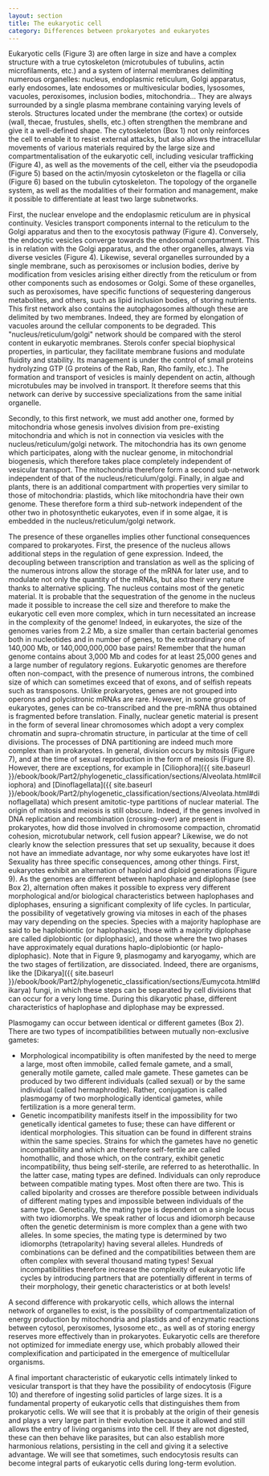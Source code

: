 ```yaml
---
layout: section
title: The eukaryotic cell
category: Differences between prokaryotes and eukaryotes
---
```

Eukaryotic cells (Figure 3) are often large in size and have a complex structure with a true cytoskeleton (microtubules of tubulins, actin microfilaments, etc.) and a system of internal membranes delimiting numerous organelles: nucleus, endoplasmic reticulum, Golgi apparatus, early endosomes, late endosomes or multivesicular bodies, lysosomes, vacuoles, peroxisomes, inclusion bodies, mitochondria... They are always surrounded by a single plasma membrane containing varying levels of sterols. Structures located under the membrane (the cortex) or outside (wall, thecae, frustules, shells, etc.) often strengthen the membrane and give it a well-defined shape. The cytoskeleton (Box 1) not only reinforces the cell to enable it to resist external attacks, but also allows the intracellular movements of various materials required by the large size and compartmentalisation of the eukaryotic cell, including vesicular trafficking (Figure 4), as well as the movements of the cell, either via the pseudopodia (Figure 5) based on the actin/myosin cytoskeleton or the flagella or cilia (Figure 6) based on the tubulin cytoskeleton. The topology of the organelle system, as well as the modalities of their formation and management, make it possible to differentiate at least two large subnetworks.

First, the nuclear envelope and the endoplasmic reticulum are in physical continuity. Vesicles transport components internal to the reticulum to the Golgi apparatus and then to the exocytosis pathway (Figure 4). Conversely, the endocytic vesicles converge towards the endosomal compartment. This is in relation with the Golgi apparatus, and the other organelles, always via diverse vesicles (Figure 4). Likewise, several organelles surrounded by a single membrane, such as peroxisomes or inclusion bodies, derive by modification from vesicles arising either directly from the reticulum or from other components such as endosomes or Golgi. Some of these organelles, such as peroxisomes, have specific functions of sequestering dangerous metabolites, and others, such as lipid inclusion bodies, of storing nutrients. This first network also contains the autophagosomes although these are delimited by two membranes. Indeed, they are formed by elongation of vacuoles around the cellular components to be degraded. This "nucleus/reticulum/golgi" network should be compared with the sterol content in eukaryotic membranes. Sterols confer special biophysical properties, in particular, they facilitate membrane fusions and modulate fluidity and stability. Its management is under the control of small proteins hydrolyzing GTP (G proteins of the Rab, Ran, Rho family, etc.). The formation and transport of vesicles is mainly dependent on actin, although microtubules may be involved in transport. It therefore seems that this network can derive by successive specializations from the same initial organelle.

Secondly, to this first network, we must add another one, formed by mitochondria whose genesis involves division from pre-existing mitochondria and which is not in connection via vesicles with the nucleus/reticulum/golgi network. The mitochondria has its own genome which participates, along with the nuclear genome, in mitochondrial biogenesis, which therefore takes place completely independent of vesicular transport. The mitochondria therefore form a second sub-network independent of that of the nucleus/reticulum/golgi. Finally, in algae and plants, there is an additional compartment with properties very similar to those of mitochondria: plastids, which like mitochondria have their own genome. These therefore form a third sub-network independent of the other two in photosynthetic eukaryotes, even if in some algae, it is embedded in the nucleus/reticulum/golgi network.

The presence of these organelles implies other functional consequences compared to prokaryotes. First, the presence of the nucleus allows additional steps in the regulation of gene expression. Indeed, the decoupling between transcription and translation as well as the splicing of the numerous introns allow the storage of the mRNA for later use, and to modulate not only the quantity of the mRNAs, but also their very nature thanks to alternative splicing. The nucleus contains most of the genetic material. It is probable that the sequestration of the genome in the nucleus made it possible to increase the cell size and therefore to make the eukaryotic cell even more complex, which in turn necessitated an increase in the complexity of the genome! Indeed, in eukaryotes, the size of the genomes varies from 2.2 Mb, a size smaller than certain bacterial genomes both in nucleotides and in number of genes, to the extraordinary one of 140,000 Mb, or 140,000,000,000 base pairs! Remember that the human genome contains about 3,000 Mb and codes for at least 25,000 genes and a large number of regulatory regions. Eukaryotic genomes are therefore often non-compact, with the presence of numerous introns, the combined size of which can sometimes exceed that of exons, and of selfish repeats such as transposons. Unlike prokaryotes, genes are not grouped into operons and polycistronic mRNAs are rare. However, in some groups of eukaryotes, genes can be co-transcribed and the pre-mRNA thus obtained is fragmented before translation. Finally, nuclear genetic material is present in the form of several linear chromosomes which adopt a very complex chromatin and supra-chromatin structure, in particular at the time of cell divisions. The processes of DNA partitioning are indeed much more complex than in prokaryotes. In general, division occurs by mitosis (Figure 7), and at the time of sexual reproduction in the form of meiosis (Figure 8). However, there are exceptions, for example in [Ciliophora]({{ site.baseurl }}/ebook/book/Part2/phylogenetic_classification/sections/Alveolata.html#ciliophora) and [Dinoflagellata]({{ site.baseurl }}/ebook/book/Part2/phylogenetic_classification/sections/Alveolata.html#dinoflagellata) which present amitotic-type partitions of nuclear material. The origin of mitosis and meiosis is still obscure. Indeed, if the genes involved in DNA replication and recombination (crossing-over) are present in prokaryotes, how did those involved in chromosome compaction, chromatid cohesion, microtubular network, cell fusion appear? Likewise, we do not clearly know the selection pressures that set up sexuality, because it does not have an immediate advantage, nor why some eukaryotes have lost it! Sexuality has three specific consequences, among other things. First, eukaryotes exhibit an alternation of haploid and diploid generations (Figure 9). As the genomes are different between haplophase and diplophase (see Box 2), alternation often makes it possible to express very different morphological and/or biological characteristics between haplophases and diplophases, ensuring a significant complexity of life cycles. In particular, the possibility of vegetatively growing via mitoses in each of the phases may vary depending on the species. Species with a majority haplophase are said to be haplobiontic (or haplophasic), those with a majority diplophase are called diplobiontic (or diplophasic), and those where the two phases have approximately equal durations haplo-diplobiontic (or haplo-diplophasic). Note that in Figure 9, plasmogamy and karyogamy, which are the two stages of fertilization, are dissociated. Indeed, there are organisms, like the [Dikarya]({{ site.baseurl }}/ebook/book/Part2/phylogenetic_classification/sections/Eumycota.html#dikarya) fungi, in which these steps can be separated by cell divisions that can occur for a very long time. During this dikaryotic phase, different characteristics of haplophase and diplophase may be expressed.

Plasmogamy can occur between identical or different gametes (Box 2). There are two types of incompatibilities between mutually non-exclusive gametes:
* Morphological incompatibility is often manifested by the need to merge a large, most often immobile, called female gamete, and a small, generally motile gamete, called male gamete. These gametes can be produced by two different individuals (called sexual) or by the same individual (called hermaphrodite). Rather, conjugation is called plasmogamy of two morphologically identical gametes, while fertilization is a more general term.
* Genetic incompatibility manifests itself in the impossibility for two genetically identical gametes to fuse; these can have different or identical morphologies. This situation can be found in different strains within the same species. Strains for which the gametes have no genetic incompatibility and which are therefore self-fertile are called homothallic, and those which, on the contrary, exhibit genetic incompatibility, thus being self-sterile, are referred to as heterothallic. In the latter case, mating types are defined. Individuals can only reproduce between compatible mating types. Most often there are two. This is called bipolarity and crosses are therefore possible between individuals of different mating types and impossible between individuals of the same type. Genetically, the mating type is dependent on a single locus with two idiomorphs. We speak rather of locus and idiomorph because often the genetic determinism is more complex than a gene with two alleles. In some species, the mating type is determined by two idiomorphs (tetrapolarity) having several alleles. Hundreds of combinations can be defined and the compatibilities between them are often complex with several thousand mating types! Sexual incompatibilities therefore increase the complexity of eukaryotic life cycles by introducing partners that are potentially different in terms of their morphology, their genetic characteristics or at both levels!

A second difference with prokaryotic cells, which allows the internal network of organelles to exist, is the possibility of compartmentalization of energy production by mitochondria and plastids and of enzymatic reactions between cytosol, peroxisomes, lysosome etc., as well as of storing energy reserves more effectively than in prokaryotes. Eukaryotic cells are therefore not optimized for immediate energy use, which probably allowed their complexification and participated in the emergence of multicellular organisms.

A final important characteristic of eukaryotic cells intimately linked to vesicular transport is that they have the possibility of endocytosis (Figure 10) and therefore of ingesting solid particles of large sizes. It is a fundamental property of eukaryotic cells that distinguishes them from prokaryotic cells. We will see that it is probably at the origin of their genesis and plays a very large part in their evolution because it allowed and still allows the entry of living organisms into the cell. If they are not digested, these can then behave like parasites, but can also establish more harmonious relations, persisting in the cell and giving it a selective advantage. We will see that sometimes, such endocytosis results can become integral parts of eukaryotic cells during long-term evolution.
